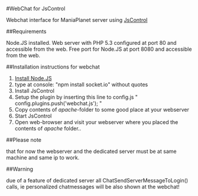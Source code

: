 #WebChat for JsControl

Webchat interface for ManiaPlanet server using [JsControl](https://github.com/Tgys/JsControl)

##Requirements

Node.JS installed.
Web server with PHP 5.3 configured at port 80 and accessible from the web.
Free port for Node.JS at port 8080 and accessible from the web.

##Installation instructions for webchat

1. [Install Node.JS](http://nodejs.org/)
2. type at console: "npm install socket.io" without quotes
3. Install JsControl
4. Setup the plugin by inserting this line to config.js
    " config.plugins.push('webchat.js'); "
5. Copy contents of *apache*-folder to some good place at your webserver 
6. Start JsControl
7. Open web-browser and visit your webserver where you placed the contents of *apache* folder..

##Please note

that for now the webserver and the dedicated server must be at same machine and same ip to work.

##Warning

due of a feature of dedicated server all ChatSendServerMessageToLogin() calls, ie personalized chatmessages will be also shown at the webchat!
